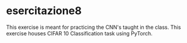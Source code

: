 # esercitazione8

This exercise is meant for practicing the CNN's taught in the class. This exercise houses CIFAR 10 Classification task using PyTorch.
